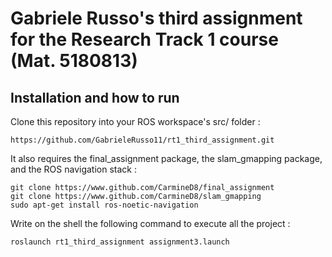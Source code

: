 # Gabriele Russo's third assignment for the Research Track 1 course (Mat. 5180813)

## Installation and how to run

Clone this repository into your ROS workspace's src/ folder :


```
https://github.com/GabrieleRusso11/rt1_third_assignment.git
```

It also requires the final_assignment package, the slam_gmapping package, and the ROS navigation stack :

```
git clone https://www.github.com/CarmineD8/final_assignment
git clone https://www.github.com/CarmineD8/slam_gmapping
sudo apt-get install ros-noetic-navigation
```

Write on the shell the following command to execute all the project :

```
roslaunch rt1_third_assignment assignment3.launch
```